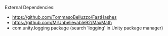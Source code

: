 External Dependencies:
- https://github.com/TommasoBelluzzo/FastHashes
- https://github.com/MrUnbelievable92/MaxMath
- com.unity.logging package (search 'logging' in Unity package manager)
